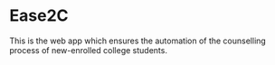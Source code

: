 # Ease2C
This is the web app which ensures the automation  of the counselling process of new-enrolled college students.
